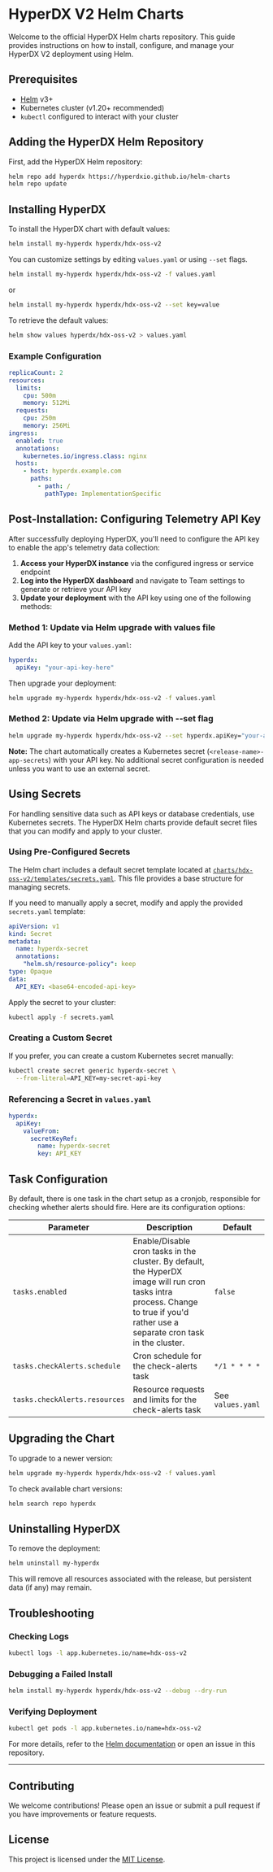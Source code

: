 # HyperDX V2 Helm Charts

Welcome to the official HyperDX Helm charts repository. This guide provides instructions on how to install, configure, and manage your HyperDX V2 deployment using Helm.

## Prerequisites

- [Helm](https://helm.sh/) v3+
- Kubernetes cluster (v1.20+ recommended)
- `kubectl` configured to interact with your cluster

## Adding the HyperDX Helm Repository

First, add the HyperDX Helm repository:

```sh
helm repo add hyperdx https://hyperdxio.github.io/helm-charts
helm repo update
```

## Installing HyperDX

To install the HyperDX chart with default values:

```sh
helm install my-hyperdx hyperdx/hdx-oss-v2
```

You can customize settings by editing `values.yaml` or using `--set` flags.

```sh
helm install my-hyperdx hyperdx/hdx-oss-v2 -f values.yaml
```

or

```sh
helm install my-hyperdx hyperdx/hdx-oss-v2 --set key=value
```

To retrieve the default values:

```sh
helm show values hyperdx/hdx-oss-v2 > values.yaml
```

### Example Configuration

```yaml
replicaCount: 2
resources:
  limits:
    cpu: 500m
    memory: 512Mi
  requests:
    cpu: 250m
    memory: 256Mi
ingress:
  enabled: true
  annotations:
    kubernetes.io/ingress.class: nginx
  hosts:
    - host: hyperdx.example.com
      paths:
        - path: /
          pathType: ImplementationSpecific
```

## Post-Installation: Configuring Telemetry API Key

After successfully deploying HyperDX, you'll need to configure the API key to enable the app's telemetry data collection:

1. **Access your HyperDX instance** via the configured ingress or service endpoint
2. **Log into the HyperDX dashboard** and navigate to Team settings to generate or retrieve your API key
3. **Update your deployment** with the API key using one of the following methods:

### Method 1: Update via Helm upgrade with values file

Add the API key to your `values.yaml`:

```yaml
hyperdx:
  apiKey: "your-api-key-here"
```

Then upgrade your deployment:

```sh
helm upgrade my-hyperdx hyperdx/hdx-oss-v2 -f values.yaml
```

### Method 2: Update via Helm upgrade with --set flag

```sh
helm upgrade my-hyperdx hyperdx/hdx-oss-v2 --set hyperdx.apiKey="your-api-key-here"
```

**Note:** The chart automatically creates a Kubernetes secret (`<release-name>-app-secrets`) with your API key. No additional secret configuration is needed unless you want to use an external secret.

## Using Secrets

For handling sensitive data such as API keys or database credentials, use Kubernetes secrets. The HyperDX Helm charts provide default secret files that you can modify and apply to your cluster.

### Using Pre-Configured Secrets

The Helm chart includes a default secret template located at [`charts/hdx-oss-v2/templates/secrets.yaml`](https://github.com/hyperdxio/helm-charts/blob/main/charts/hdx-oss-v2/templates/secrets.yaml). This file provides a base structure for managing secrets.


If you need to manually apply a secret, modify and apply the provided `secrets.yaml` template:

```yaml
apiVersion: v1
kind: Secret
metadata:
  name: hyperdx-secret
  annotations:
    "helm.sh/resource-policy": keep
type: Opaque
data:
  API_KEY: <base64-encoded-api-key>
```

Apply the secret to your cluster:

```sh
kubectl apply -f secrets.yaml
```

### Creating a Custom Secret

If you prefer, you can create a custom Kubernetes secret manually:

```sh
kubectl create secret generic hyperdx-secret \
  --from-literal=API_KEY=my-secret-api-key
```

### Referencing a Secret in `values.yaml`

```yaml
hyperdx:
  apiKey:
    valueFrom:
      secretKeyRef:
        name: hyperdx-secret
        key: API_KEY
```

## Task Configuration

By default, there is one task in the chart setup as a cronjob, responsible for checking whether alerts should fire. Here are its configuration options:

| Parameter | Description | Default |
|-----------|-------------|---------|
| `tasks.enabled` | Enable/Disable cron tasks in the cluster. By default, the HyperDX image will run cron tasks intra process. Change to true if you'd rather use a separate cron task in the cluster. | `false` |
| `tasks.checkAlerts.schedule` | Cron schedule for the check-alerts task | `*/1 * * * *` |
| `tasks.checkAlerts.resources` | Resource requests and limits for the check-alerts task | See `values.yaml` |

## Upgrading the Chart

To upgrade to a newer version:

```sh
helm upgrade my-hyperdx hyperdx/hdx-oss-v2 -f values.yaml
```

To check available chart versions:

```sh
helm search repo hyperdx
```

## Uninstalling HyperDX

To remove the deployment:

```sh
helm uninstall my-hyperdx
```

This will remove all resources associated with the release, but persistent data (if any) may remain.

## Troubleshooting

### Checking Logs

```sh
kubectl logs -l app.kubernetes.io/name=hdx-oss-v2
```

### Debugging a Failed Install

```sh
helm install my-hyperdx hyperdx/hdx-oss-v2 --debug --dry-run
```

### Verifying Deployment

```sh
kubectl get pods -l app.kubernetes.io/name=hdx-oss-v2
```

For more details, refer to the [Helm documentation](https://helm.sh/docs/) or open an issue in this repository.

---

## Contributing

We welcome contributions! Please open an issue or submit a pull request if you have improvements or feature requests.

## License

This project is licensed under the [MIT License](LICENSE).

